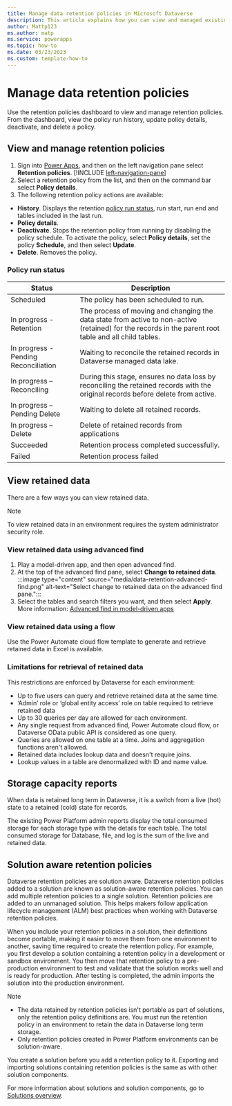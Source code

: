 ```yaml
---
title: Manage data retention policies in Microsoft Dataverse
description: This article explains how you can view and managed existing data retention policies in Microsoft Dataverse. 
author: Mattp123
ms.author: matp
ms.service: powerapps
ms.topic: how-to 
ms.date: 03/23/2023
ms.custom: template-how-to 
---
```

# Manage data retention policies

Use the retention policies dashboard to view and manage retention policies. From the dashboard, view the policy run history, update policy details, deactivate, and delete a policy.

## View and manage retention policies

1. Sign into [Power Apps](https://make.powerapps.com/?utm_source=padocs&utm_medium=linkinadoc&utm_campaign=referralsfromdoc), and then on the left navigation pane select **Retention policies**. [!INCLUDE [left-navigation-pane](../../includes/left-navigation-pane.md)]
1. Select a retention policy from the list, and then on the command bar select **Policy details**.
1. The following retention policy actions are available:
  - **History**. Displays the retention [policy run status](#policy-run-status), run start, run end and tables included in the last run.
  - **Policy details**.
  - **Deactivate**. Stops the retention policy from running by disabling the policy schedule. To activate the policy, select **Policy details**, set the policy **Schedule**, and then select **Update**.
  - **Delete**. Removes the policy.

### Policy run status

|Status  |Description  |
|---------|---------|
|Scheduled     |  The policy has been scheduled to run.       |
|In progress - Retention     | The process of moving and changing the data state from active to non-active (retained) for the records in the parent root table and all child tables.        |
|In progress - Pending Reconciliation     |  Waiting to reconcile the retained records in Dataverse managed data lake.      |
|In progress – Reconciling     | During this stage, ensures no data loss by reconciling the retained records with the original records before delete from active.     |
|In progress – Pending Delete     |  Waiting to delete all retained records.       |
|In progress – Delete     |  Delete of retained records from applications       |
|Succeeded     |  Retention process completed successfully.       |
|Failed     |  Retention process failed       |

## View retained data

There are a few ways you can view retained data.

> [!NOTE]
> To view retained data in an environment requires the system administrator security role.

### View retained data using advanced find

1. Play a model-driven app, and then open advanced find. 
1. At the top of the advanced find pane, select **Change to retained data**.
   :::image type="content" source="media/data-retention-advanced-find.png" alt-text="Select change to retained data on the advanced find pane.":::
1. Select the tables and search filters you want, and then select **Apply**. More information: [Advanced find in model-driven apps](../../user/advanced-find.md)

### View retained data using a flow

Use the Power Automate cloud flow template to generate and retrieve retained data in Excel is available. <!-- Need a demo of this or more specific steps how to do it.-->

### Limitations for retrieval of retained data

This restrictions are enforced by Dataverse for each environment:

- Up to five users can query and retrieve retained data at the same time.
- ‘Admin’ role or ‘global entity access’ role on table required to retrieve retained data <!-- Do you mean global read access to the Entity privilege? -->
- Up to 30 queries per day are allowed for each environment.
- Any single request from advanced find, Power Automate cloud flow, or Dataverse OData public API is considered as one query.
- Queries are allowed on one table at a time. Joins and aggregation functions aren't allowed.
- Retained data includes lookup data and doesn't require joins. 
- Lookup values in a table are denormalized with ID and name value.

## Storage capacity reports

When data is retained long term in Dataverse, it is a switch from a live (hot) state to a retained (cold) state for records.

The existing Power Platform admin reports display the total consumed storage for each storage type with the details for each table. The total consumed storage for Database, file, and log is the sum of the live and retained data.
 
## Solution aware retention policies

Dataverse retention policies are solution aware. Dataverse retention policies added to a solution are known as solution-aware retention policies. You can add multiple retention policies to a single solution. Retention policies are added to an unmanaged solution. This helps makers follow application lifecycle management (ALM) best practices when working with Dataverse retention policies.

When you include your retention policies in a solution, their definitions become portable, making it easier to move them from one environment to another, saving time required to create the retention policy. For example, you first develop a solution containing a retention policy in a development or sandbox environment. You then move that retention policy to a pre-production environment to test and validate that the solution works well and is ready for production. After testing is completed, the admin imports the solution into the production environment.

> [!NOTE]
> - The data retained by retention policies isn't portable as part of solutions, only the retention policy definitions are. You must run the retention policy in an environment to retain the data in Dataverse long term storage.
> - Only retention policies created in Power Platform environments can be solution-aware.

You create a solution before you add a retention policy to it. Exporting and importing solutions containing retention policies is the same as with other solution components.

For more information about solutions and solution components, go to [Solutions overview](solutions-overview.md).

<!-- Brief intro and link to dev article for Enterprise governance - GDPR Bulk Delete-->
